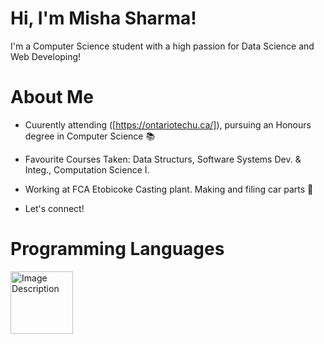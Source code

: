 # Hi, I'm Misha Sharma! 
I'm a Computer Science student with a high passion for Data Science and Web Developing!

# About Me

- Cuurently attending ([https://ontariotechu.ca/]), pursuing an Honours degree in Computer Science 📚

- Favourite Courses Taken: Data Structurs, Software Systems Dev. & Integ., Computation Science I. 
  
- Working at FCA Etobicoke Casting plant. Making and filing car parts 🔨

- Let's connect! 

# Programming Languages

<img src="images/JavaLogo.png" alt="Image Description" width="100" height="100">

